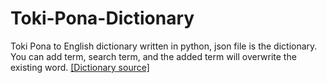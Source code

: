 # Toki-Pona-Dictionary
Toki Pona to English dictionary written in python, json file is the dictionary.
You can add term, search term, and the added term will overwrite the existing word.
[[Dictionary source]](https://en.wiktionary.org/wiki/Appendix:Toki_Pona_Swadesh_list)

